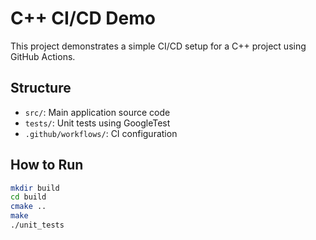 # C++ CI/CD Demo

This project demonstrates a simple CI/CD setup for a C++ project using GitHub Actions.

## Structure

- `src/`: Main application source code
- `tests/`: Unit tests using GoogleTest
- `.github/workflows/`: CI configuration

## How to Run

```bash
mkdir build
cd build
cmake ..
make
./unit_tests
```
